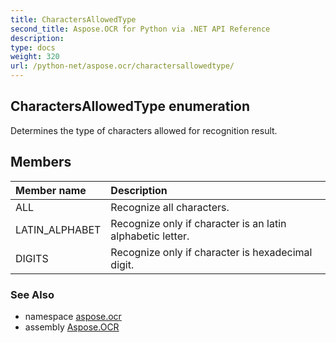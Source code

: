 ```yaml
---
title: CharactersAllowedType
second_title: Aspose.OCR for Python via .NET API Reference
description: 
type: docs
weight: 320
url: /python-net/aspose.ocr/charactersallowedtype/
---
```


## CharactersAllowedType enumeration

Determines the type of characters allowed for recognition result.

## Members
| Member name | Description |
| :- | :- |
|ALL|Recognize all characters.|
|LATIN_ALPHABET|Recognize only if character is an latin alphabetic letter.|
|DIGITS|Recognize only if character is hexadecimal digit.|

### See Also

* namespace [aspose.ocr](/ocr/python-net/aspose.ocr/)
* assembly [Aspose.OCR](/ocr/python-net/)

